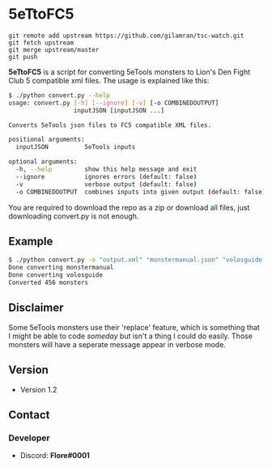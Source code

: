 # 5eTtoFC5
```
git remote add upstream https://github.com/gilamran/tsc-watch.git
git fetch upstream
git merge upstream/master
git push
```

**5eTtoFC5** is a script for converting 5eTools monsters to Lion's Den Fight Club 5 compatible xml files. The usage is explained like this:

```bash
$ ./python convert.py --help
usage: convert.py [-h] [--ignore] [-v] [-o COMBINEDOUTPUT]
                  inputJSON [inputJSON ...]

Converts 5eTools json files to FC5 compatible XML files.

positional arguments:
  inputJSON          5eTools inputs

optional arguments:
  -h, --help         show this help message and exit
  --ignore           ignores errors (default: false)
  -v                 verbose output (default: false)
  -o COMBINEDOUTPUT  combines inputs into given output (default: false)
```

You are required to download the repo as a zip or download all files, just downloading convert.py is not enough.

## Example

```bash
$ ./python convert.py -o "output.xml" "monstermanual.json" "volosguide.json"
Done converting monstermanual
Done converting volosguide
Converted 456 monsters
```

## Disclaimer

Some 5eTools monsters use their 'replace' feature, which is something that I might be able to code *someday* but isn't a thing I could do easily. Those monsters will have a seperate message appear in verbose mode.

## Version

* Version 1.2

## Contact

### Developer

* Discord: **Flore#0001**
